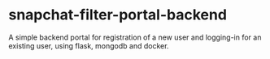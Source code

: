 # snapchat-filter-portal-backend

A simple backend portal for registration of a new user and logging-in for an existing user, using flask, mongodb and docker.
